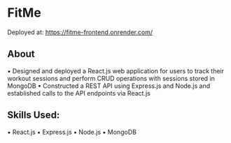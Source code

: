 # FitMe
Deployed at: https://fitme-frontend.onrender.com/

## About
▪ Designed and deployed a React.js web application for users to track their workout sessions and perform CRUD
operations with sessions stored in MongoDB
▪ Constructed a REST API using Express.js and Node.js and established calls to the API endpoints via React.js

## Skills Used:
▪ React.js
▪ Express.js
▪ Node.js
▪ MongoDB

